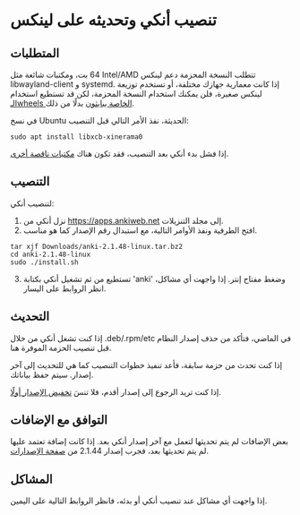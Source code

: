 # تنصيب أنكي وتحديثه على لينكس

 <!-- toc -->

## المتطلبات

تتطلب النسخة المحزمة دعم لينكس <span dir="ltr">Intel/AMD</span> 64 بت، ومكتبات شائعة مثل libwayland-client و systemd.
إذا كانت معمارية جهازك مختلفة، أو تستخدم توزيعة لينكس صغيرة، فلن يمكنك استخدام النسخة المحزمة،
لكن قد تستطيع استخدام
[الـwheels الخاصة ببايثون](https://betas.ankiweb.net/#via-pypipip)
بدلًا من ذلك.

في نسخ Ubuntu الحديثة، نفذ الأمر التالي قبل التنصيب:

```shell
sudo apt install libxcb-xinerama0
```

إذا فشل بدء أنكي بعد التنصيب، فقد تكون هناك [مكتبات ناقصة أخرى](./missing-libraries.md).

## التنصيب

لتنصيب أنكي:

1. نزل أنكي من <https://apps.ankiweb.net> إلى مجلد التنزيلات.
2. افتح الطرفية ونفذ الأوامر التالية، مع استبدال رقم الإصدار كما هو مناسب.


```shell
tar xjf Downloads/anki-2.1.48-linux.tar.bz2
cd anki-2.1.48-linux
sudo ./install.sh
```

3. تستطيع من ثم تشغيل أنكي بكتابة 'anki' وضغط مفتاح إنتر. إذا واجهت أي مشاكل،
انظر الروابط على اليسار.

## التحديث

إذا كنت تشغل أنكي من خلال .deb/.rpm/etc في الماضي، فتأكد من حذف إصدار النظام
قبل تنصيب الحزمة الموفرة هنا.

إذا كنت تحدث من حزمة سابقة، فأعد تنفيذ خطوات التنصيب كما هي للتحديث إلى آخر إصدار.
سيتم حفظ بياناتك.

إذا كنت تريد الرجوع إلى إصدار أقدم، فلا تنسَ [تخفيض الإصدار أولًا](https://changes.ankiweb.net).

## التوافق مع الإضافات

بعض الإضافات لم يتم تحديثها لتعمل مع آخر إصدار أنكي بعد. إذا كانت إضافة تعتمد عليها
لم يتم تحديثها بعد، فجرب إصدار 2.1.44 من [صفحة الإصدارات](https://github.com/ankitects/anki/releases).

## المشاكل

إذا واجهت أي مشاكل عند تنصيب أنكي أو بدئه، فانظر الروابط التالية على اليمين.

